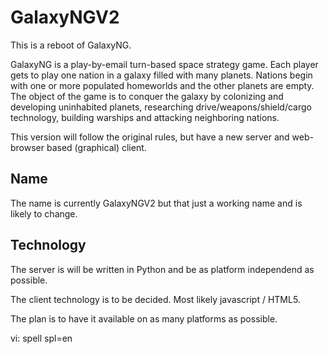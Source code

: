 GalaxyNGV2
==========

This is a reboot of GalaxyNG.

GalaxyNG is a play-by-email turn-based space strategy game.  Each player gets
to play one nation in a galaxy filled with many planets. Nations begin with
one or more populated homeworlds and the other planets are empty.  The object
of the game is to conquer the galaxy by colonizing and developing uninhabited
planets, researching drive/weapons/shield/cargo technology, building warships
and attacking neighboring nations.

This version will follow the original rules, but have a new server and
web-browser based (graphical) client.


Name
----

The name is currently GalaxyNGV2 but that just a working name and is likely to
change.


Technology
----------

The server is will be written in Python and be as platform independend as
possible.

The client technology is to be decided.  Most likely javascript / HTML5.

The plan is to have it available on as many platforms as possible.

vi: spell spl=en
